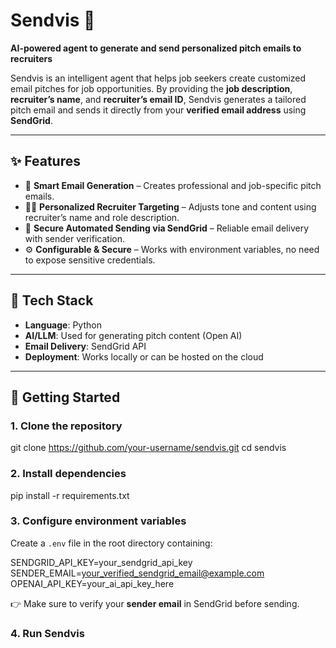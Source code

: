 # Sendvis 🚀  
**AI-powered agent to generate and send personalized pitch emails to recruiters**  

Sendvis is an intelligent agent that helps job seekers create customized email pitches for job opportunities. By providing the **job description**, **recruiter’s name**, and **recruiter’s email ID**, Sendvis generates a tailored pitch email and sends it directly from your **verified email address** using **SendGrid**.  

---

## ✨ Features  
- 📄 **Smart Email Generation** – Creates professional and job-specific pitch emails.  
- 🧑‍💼 **Personalized Recruiter Targeting** – Adjusts tone and content using recruiter’s name and role description.  
- 📧 **Secure Automated Sending via SendGrid** – Reliable email delivery with sender verification.  
- ⚙️ **Configurable & Secure** – Works with environment variables, no need to expose sensitive credentials.  

---

## 🔧 Tech Stack  
- **Language**: Python  
- **AI/LLM**: Used for generating pitch content (Open AI)
- **Email Delivery**: SendGrid API  
- **Deployment**: Works locally or can be hosted on the cloud  

---

## 🚀 Getting Started  

### 1. Clone the repository  
git clone https://github.com/your-username/sendvis.git
cd sendvis


### 2. Install dependencies  
pip install -r requirements.txt


### 3. Configure environment variables  
Create a `.env` file in the root directory containing:  


SENDGRID_API_KEY=your_sendgrid_api_key
SENDER_EMAIL=your_verified_sendgrid_email@example.com
OPENAI_API_KEY=your_ai_api_key_here



👉 Make sure to verify your **sender email** in SendGrid before sending.  

### 4. Run Sendvis  
